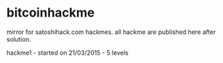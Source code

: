 # bitcoinhackme
mirror for satoshihack.com hackmes. all hackme are published here after solution.

hackme1 - started on 21/03/2015 - 5 levels
